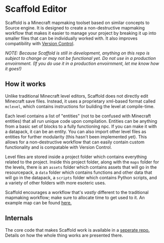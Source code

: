 # Scaffold Editor

Scaffold is a Minecraft mapmaking toolset based on similar concepts to Source engine. It is designed to create a non-destructive mapmaking workflow that makes it easier to manage your project by breaking it up into smaller files that can be individually worked with. It also improves compatibility with [Version Control](https://git-scm.com/book/en/v2/Getting-Started-About-Version-Control).

*NOTE: Because Scaffold is still in development, anything on this repo is subject to change or may not be functional yet. Do not use in a production envoirnment. (If you do use it in a production envoirnment, let me know how it goes!)*

## How it works
Unlike traditional Minecraft level editors, Scaffold does not directly edit Minecraft save files. Instead, it uses a proprietary xml-based format called `mclevel`, which contains instructions for building the level at compile-time.

Each level contains a list of "entities" (not to be confused with Minecraft entities) that all run unique code upon compilation. Entities can be anything from a basic set of blocks to a fully functioning npc. If you can make it with a datapack, it can be an entity. You can also import other level files as entities for further modularity (this hasn't been implemented yet). This allows for a non-destructive workflow that can easily contain custom functionality and is compatable with Version Control.

Level files are stored inside a project folder which contains everything related to the project. Inside this project folder, along with the `maps` folder for the levels, there is an `assets` folder which contains assets that will go in the resourcepack, a `data` folder which contains functions and other data that will go in the datapack, a `scripts` folder which contains Python scripts, and a variety of other folders with more esoteric uses.

Scaffold encourages a workflow that's *vastly* different to the traditional mapmaking workflow; make sure to allocate time to get used to it. An example map can be found [here.](https://github.com/Sam54123/scaffold_parkour)

## Internals

The core code that makes Scaffold work is available in a [seperate repo.](https://github.com/Sam54123/Scaffold) Details on how the whole thing works are presented there.